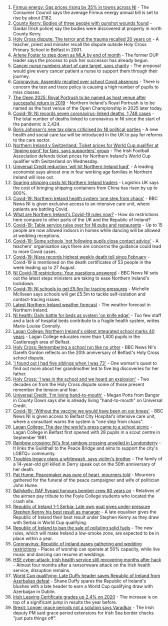 1. [Firmus energy: Gas prices rising by 35% in towns across NI](https://www.bbc.co.uk/news/uk-northern-ireland-58480550?at_medium=RSS&at_campaign=KARANGA) - The Consumer Council says the average Firmus energy annual bill is set to rise by about £182.
2. [County Kerry: Bodies of three people with gunshot wounds found](https://www.bbc.co.uk/news/world-europe-58483201?at_medium=RSS&at_campaign=KARANGA) - Gardaí (Irish police) say the bodies were discovered at property in north County Kerry.
3. [Holy Cross dispute: The terror and the trauma recalled 20 years on](https://www.bbc.co.uk/news/uk-northern-ireland-58465148?at_medium=RSS&at_campaign=KARANGA) - A teacher, priest and minister recall the dispute outside Holy Cross Primary School in Belfast in 2001.
4. [Arlene Foster to step down as MLA by end of month](https://www.bbc.co.uk/news/uk-northern-ireland-58481978?at_medium=RSS&at_campaign=KARANGA) - The former DUP leader says the process to pick her successor has already begun.
5. [Cancer nurse numbers short of care target, says charity](https://www.bbc.co.uk/news/uk-northern-ireland-58481550?at_medium=RSS&at_campaign=KARANGA) - The proposal would give every cancer patient a nurse to support them through their journey.
6. [Coronavirus: Assembly recalled over school Covid absences](https://www.bbc.co.uk/news/uk-northern-ireland-58472316?at_medium=RSS&at_campaign=KARANGA) - There is concern the test and trace policy is causing a high number of pupils to miss classes.
7. [The Open 2025: Royal Portrush to be named as host venue after successful return in 2019](https://www.bbc.co.uk/sport/golf/58479535?at_medium=RSS&at_campaign=KARANGA) - Northern Ireland's Royal Portrush is to be named as the host venue of the Open Championship in 2025 later today.
8. [Covid-19: NI records seven coronavirus-linked deaths, 1,748 cases](https://www.bbc.co.uk/news/uk-northern-ireland-58476033?at_medium=RSS&at_campaign=KARANGA) - The total number of deaths linked to coronavirus in NI since the start of the pandemic is 2,424.
9. [Boris Johnson's new tax plans criticised by NI political parties](https://www.bbc.co.uk/news/uk-northern-ireland-58476029?at_medium=RSS&at_campaign=KARANGA) - A new health and social care tax will be introduced in the UK to pay for reforms to the care sector.
10. [Northern Ireland v Switzerland: Ticket prices for World Cup qualifier at 'tipping point' for fans, says supporters' group](https://www.bbc.co.uk/sport/football/58458096?at_medium=RSS&at_campaign=KARANGA) - The Irish Football Association defends ticket prices for Northern Ireland's World Cup qualifier with Switzerland on Wednesday.
11. [Universal Credit reduction 'will hit Northern Ireland hard'](https://www.bbc.co.uk/news/uk-northern-ireland-58475377?at_medium=RSS&at_campaign=KARANGA) - A leading economist says almost one in four working age families in Northern Ireland will lose out.
12. [Soaring shipping costs hit Northern Ireland traders](https://www.bbc.co.uk/news/uk-northern-ireland-58474305?at_medium=RSS&at_campaign=KARANGA) - Logistics UK says the cost of bringing shipping containers from China has risen by up to 800%.
13. [Covid-19: Northern Ireland health system 'one step from chaos'](https://www.bbc.co.uk/news/uk-northern-ireland-58465147?at_medium=RSS&at_campaign=KARANGA) - BBC News NI is given exclusive access to an intensive care unit, where patients are battling Covid.
14. [What are Northern Ireland's Covid-19 rules now?](https://www.bbc.co.uk/news/uk-northern-ireland-58175159?at_medium=RSS&at_campaign=KARANGA) - How do restrictions here compare to other parts of the UK and the Republic of Ireland?
15. [Covid-19: Table service rules over for NI pubs and restaurants](https://www.bbc.co.uk/news/uk-northern-ireland-58458086?at_medium=RSS&at_campaign=KARANGA) - Up to 15 people are now allowed indoors in homes while dancing will be allowed at wedding receptions.
16. [Covid-19: Some schools 'not following pupils close contact advice'](https://www.bbc.co.uk/news/uk-northern-ireland-58457095?at_medium=RSS&at_campaign=KARANGA) - A teachers' organisation says there are concerns the guidance could lead to more Covid cases.
17. [Covid-19: Nisra records highest weekly death toll since February](https://www.bbc.co.uk/news/uk-northern-ireland-58431986?at_medium=RSS&at_campaign=KARANGA) - Covid-19 is mentioned on the death certificates of 53 people in the week leading up to 27 August.
18. [NI Covid-19 restrictions: Your questions answered](https://www.bbc.co.uk/news/uk-northern-ireland-54117810?at_medium=RSS&at_campaign=KARANGA) - BBC News NI sets out the latest steps ministers are taking to ease Northern Ireland's lockdown.
19. [Covid-19: NI schools to get £5.5m for tracing pressures](https://www.bbc.co.uk/news/uk-northern-ireland-58440326?at_medium=RSS&at_campaign=KARANGA) - Michelle McIlveen says schools will get £5.5m to tackle self-isolation and contact-tracing issues.
20. [Latest Northern Ireland weather forecast](https://www.bbc.co.uk/news/uk-northern-ireland-26018439?at_medium=RSS&at_campaign=KARANGA) - The weather forecast in Northern Ireland.
21. [NI health: Daily battle for beds as system 'on knife edge'](https://www.bbc.co.uk/news/uk-northern-ireland-58466697?at_medium=RSS&at_campaign=KARANGA) - Too few staff and a lack of hospital beds contribute to a fragile health system, writes Marie-Louise Connolly.
22. [Lagan College: Northern Ireland's oldest integrated school marks 40 years](https://www.bbc.co.uk/news/uk-northern-ireland-58457098?at_medium=RSS&at_campaign=KARANGA) - Lagan College educates more than 1,400 pupils in the Castlereagh area of Belfast.
23. [Holy Cross: Remembering a school run like no other](https://www.bbc.co.uk/news/uk-northern-ireland-58437288?at_medium=RSS&at_campaign=KARANGA) - BBC News NI's Gareth Gordon reflects on the 20th anniversary of Belfast's Holy Cross school dispute.
24. ['I found out I had five siblings when I was 73'](https://www.bbc.co.uk/news/uk-northern-ireland-58412942?at_medium=RSS&at_campaign=KARANGA) - One woman's quest to find out more about her grandmother led to five big discoveries for her father.
25. [Holy Cross: 'I was in the school and we heard an explosion'](https://www.bbc.co.uk/news/58478882?at_medium=RSS&at_campaign=KARANGA) - Two decades on from the Holy Cross dispute some of those present remember the tension and fear.
26. [Universal Credit: 'I'm living hand-to-mouth'](https://www.bbc.co.uk/news/uk-northern-ireland-58478878?at_medium=RSS&at_campaign=KARANGA) - Megan Potts from Bangor in County Down says she is already living "hand-to-mouth" on Universal Credit.
27. [Covid-19: 'Without the vaccine we would have been on our knees'](https://www.bbc.co.uk/news/uk-northern-ireland-58475238?at_medium=RSS&at_campaign=KARANGA) - BBC News NI is given access to Belfast City Hospital's intensive care unit, where a consultant warns the system is "one step from chaos".
28. [Lagan College: The day the world's press came to a school picnic](https://www.bbc.co.uk/news/uk-northern-ireland-58466618?at_medium=RSS&at_campaign=KARANGA) - Lagan College in Belfast first opened with 28 pupils in a scout centre in September 1981.
29. [Rainbow crossing: NI's first rainbow crossing unveiled in Londonderry](https://www.bbc.co.uk/news/uk-northern-ireland-foyle-west-58480610?at_medium=RSS&at_campaign=KARANGA) - It links the Guildhall to the Peace Bridge and aims to support the city's LGBTQ+ community.
30. [Troubles legacy plans a whitewash, says victim's brother](https://www.bbc.co.uk/news/uk-northern-ireland-foyle-west-58467776?at_medium=RSS&at_campaign=KARANGA) - The family of a 14-year-old girl killed in Derry speak out on the 50th anniversary of her death.
31. [Pat Hume: Peacemaker was pure of heart, mourners told](https://www.bbc.co.uk/news/uk-northern-ireland-58457093?at_medium=RSS&at_campaign=KARANGA) - Mourners gathered for the funeral of the peace campaigner and wife of politician John Hume.
32. [Ballykelly: RAF flypast honours bomber crew 80 years on](https://www.bbc.co.uk/news/uk-northern-ireland-foyle-west-58467772?at_medium=RSS&at_campaign=KARANGA) - Relatives of the airmen pay tribute to the Foyle College students who located the crash site.
33. [Republic of Ireland 1-1 Serbia: Late own goal gives under-pressure Stephen Kenny his best result as manager](https://www.bbc.co.uk/sport/football/58461073?at_medium=RSS&at_campaign=KARANGA) - A late equaliser gives the Republic of Ireland their best result under Stephen Kenny as they draw with Serbia in World Cup qualifying.
34. [Republic of Ireland to ban the sale of polluting solid fuels](https://www.bbc.co.uk/news/world-europe-58478718?at_medium=RSS&at_campaign=KARANGA) - The new rules, which will make Ireland a low-smoke zone, are expected to be in place within a year.
35. [Coronavirus: Republic of Ireland eases gathering and wedding restrictions](https://www.bbc.co.uk/news/world-europe-58460563?at_medium=RSS&at_campaign=KARANGA) - Places of worship can operate at 50% capacity, while live music and dancing can resume at weddings.
36. [HSE cyber-attack: Irish health service still recovering months after hack](https://www.bbc.co.uk/news/world-europe-58413448?at_medium=RSS&at_campaign=KARANGA) - Almost four months after a ransomware attack on the Irish health service, disruption remains.
37. [World Cup qualifying: Late Duffy header saves Republic of Ireland from Azerbaijan defeat](https://www.bbc.co.uk/sport/football/58434755?at_medium=RSS&at_campaign=KARANGA) - Shane Duffy spares the Republic of Ireland's blushes with a late header to earn a World Cup qualifying draw with Azerbaijan in Dublin.
38. [Irish Leaving Certificate grades up 2.4% on 2020](https://www.bbc.co.uk/news/world-europe-58439517?at_medium=RSS&at_campaign=KARANGA) - The increase is on top of a significant jump in results the year before.
39. [Brexit: Longer grace periods not a solution says Varadkar](https://www.bbc.co.uk/news/uk-northern-ireland-58422191?at_medium=RSS&at_campaign=KARANGA) - The Irish deputy PM said grace period extensions for Irish Sea border checks "just puts things off".
